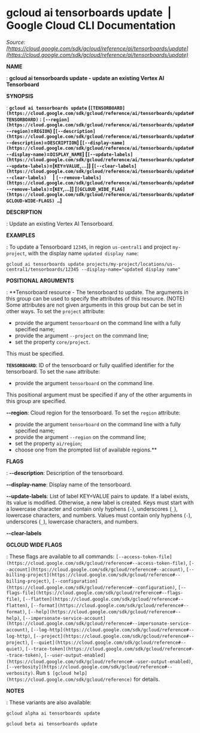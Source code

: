 # gcloud ai tensorboards update  |  Google Cloud CLI Documentation

*Source: [https://cloud.google.com/sdk/gcloud/reference/ai/tensorboards/update](https://cloud.google.com/sdk/gcloud/reference/ai/tensorboards/update)*

**NAME**

: **gcloud ai tensorboards update - update an existing Vertex AI Tensorboard**

**SYNOPSIS**

: **`gcloud ai tensorboards update` (`[TENSORBOARD](https://cloud.google.com/sdk/gcloud/reference/ai/tensorboards/update#TENSORBOARD)` : `[--region](https://cloud.google.com/sdk/gcloud/reference/ai/tensorboards/update#--region)`=`REGION`) [`[--description](https://cloud.google.com/sdk/gcloud/reference/ai/tensorboards/update#--description)`=`DESCRIPTION`] [`[--display-name](https://cloud.google.com/sdk/gcloud/reference/ai/tensorboards/update#--display-name)`=`DISPLAY_NAME`] [`[--update-labels](https://cloud.google.com/sdk/gcloud/reference/ai/tensorboards/update#--update-labels)`=[`KEY`=`VALUE`,…]] [`[--clear-labels](https://cloud.google.com/sdk/gcloud/reference/ai/tensorboards/update#--clear-labels)`     | `[--remove-labels](https://cloud.google.com/sdk/gcloud/reference/ai/tensorboards/update#--remove-labels)`=[`KEY`,…]] [`[GCLOUD_WIDE_FLAG](https://cloud.google.com/sdk/gcloud/reference/ai/tensorboards/update#GCLOUD-WIDE-FLAGS) …`]**

**DESCRIPTION**

: Update an existing Vertex AI Tensorboard.

**EXAMPLES**

: To update a Tensorboard `12345`, in region `us-central1`
and project `my-project`, with the display name `updated display
name`:

```
gcloud ai tensorboards update projects/my-project/locations/us-central1/tensorboards/12345 --display-name="updated display name"
```

**POSITIONAL ARGUMENTS**

: **Tensorboard resource - The tensorboard to update. The arguments in this group
can be used to specify the attributes of this resource. (NOTE) Some attributes
are not given arguments in this group but can be set in other ways.
To set the `project` attribute:

- provide the argument `tensorboard` on the command line with a fully
specified name;
- provide the argument `--project` on the command line;
- set the property `core/project`.

This must be specified.

**`TENSORBOARD`**:
ID of the tensorboard or fully qualified identifier for the tensorboard.
To set the `name` attribute:

- provide the argument `tensorboard` on the command line.

This positional argument must be specified if any of the other arguments in this
group are specified.

**--region**:
Cloud region for the tensorboard.
To set the `region` attribute:

- provide the argument `tensorboard` on the command line with a fully
specified name;
- provide the argument `--region` on the command line;
- set the property `ai/region`;
- choose one from the prompted list of available regions.**

**FLAGS**

: **--description**:
Description of the tensorboard.

**--display-name**:
Display name of the tensorboard.

**--update-labels**:
List of label KEY=VALUE pairs to update. If a label exists, its value is
modified. Otherwise, a new label is created.
Keys must start with a lowercase character and contain only hyphens
(`-`), underscores (`_`), lowercase characters, and
numbers. Values must contain only hyphens (`-`), underscores
(`_`), lowercase characters, and numbers.

**--clear-labels**

**GCLOUD WIDE FLAGS**

: These flags are available to all commands: `[--access-token-file](https://cloud.google.com/sdk/gcloud/reference#--access-token-file)`,
`[--account](https://cloud.google.com/sdk/gcloud/reference#--account)`, `[--billing-project](https://cloud.google.com/sdk/gcloud/reference#--billing-project)`,
`[--configuration](https://cloud.google.com/sdk/gcloud/reference#--configuration)`,
`[--flags-file](https://cloud.google.com/sdk/gcloud/reference#--flags-file)`,
`[--flatten](https://cloud.google.com/sdk/gcloud/reference#--flatten)`, `[--format](https://cloud.google.com/sdk/gcloud/reference#--format)`, `[--help](https://cloud.google.com/sdk/gcloud/reference#--help)`, `[--impersonate-service-account](https://cloud.google.com/sdk/gcloud/reference#--impersonate-service-account)`,
`[--log-http](https://cloud.google.com/sdk/gcloud/reference#--log-http)`,
`[--project](https://cloud.google.com/sdk/gcloud/reference#--project)`, `[--quiet](https://cloud.google.com/sdk/gcloud/reference#--quiet)`, `[--trace-token](https://cloud.google.com/sdk/gcloud/reference#--trace-token)`, `[--user-output-enabled](https://cloud.google.com/sdk/gcloud/reference#--user-output-enabled)`,
`[--verbosity](https://cloud.google.com/sdk/gcloud/reference#--verbosity)`.
Run `$ [gcloud help](https://cloud.google.com/sdk/gcloud/reference)` for details.

**NOTES**

: These variants are also available:

```
gcloud alpha ai tensorboards update
```

```
gcloud beta ai tensorboards update
```